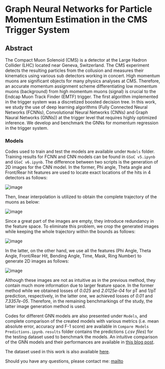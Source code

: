 # Graph Neural Networks for Particle Momentum Estimation in the CMS Trigger System

## Abstract

The Compact Muon Solenoid (CMS) is a detector at the Large Hadron Collider (LHC) located near Geneva, Switzerland. The CMS experiment detects the resulting particles from the collusion and measures their kinematics using various sub detectors working in concert. High momentum muons are significant objects for many physics analyses at CMS. Therefore, an accurate momentum assignment scheme differentiating low momentum muons (background) from high momentum muons (signal) is crucial to the Endcap Muon Track Finder (EMTF) trigger. The first algorithm implemented in the trigger system was a discretized boosted decision tree. In this work, we study the use of deep learning algorithms (Fully Connected Neural Networks (FCNNs), Convolutional Neural Networks (CNNs) and Graph Naural Networks (GNNs)) at the trigger level that requires highly optimized inference. We develop and benchmark the GNNs for momentum regression in the trigger system.

### Models ###

Codes used to train and test the models are available under `Models` folder. Training results for FCNN and CNN models can be found in `GSoC v5.ipynb` and `GSoC v6.ipynb`. The difference between two scripts is the generation of 2D images for the CNN model. In the former, Phi angle, Theta angle and Front/Rear hit features are used to locate exact locations of the hits in 4 detectors as follows:

![image](https://user-images.githubusercontent.com/66868163/129752327-1932b0eb-bda7-4c04-9c5f-26b303fb0d23.png)

Then, linear interpolation is utilized to obtain the complete trajectory of the muons as below:

![image](https://user-images.githubusercontent.com/66868163/129753031-08faa3c3-8ac5-48a9-8a5e-316a4bada7b4.png)

Since a great part of the images are empty, they introduce redundancy in the feature space. To eliminate this problem, we crop the generated images while keeping the whole trajectory within the bounds as follows:

![image](https://user-images.githubusercontent.com/66868163/129753693-1d1e6a3d-0358-4b7b-a2b6-f22c9ef3be33.png)

In the latter, on the other hand, we use all the features (Phi Angle, Theta Angle, Front/Rear Hit, Bending Angle, Time, Mask, Ring Number) to generate 2D images as follows:

![image](https://user-images.githubusercontent.com/66868163/129754653-7524b185-c406-4e52-8b24-84ba047ce5a6.png)

Although these images are not as intuitive as in the previous method, they contain much more information due to larger feature space. In the former method while we obtained losses of *0.025* and *2.0125e-04* for pT and 1/pT prediction, respectively, in the latter one, we achieved losses of *0.01* and *7.3357e-05*. Therefore, in the remaining benchmarkings of the study, the latter image generation method is used.

Codes for different GNN models are also presented under `Models`, and complete comparison of the created models with various metrics (i.e. mean absolute error, accuracy and F-1 score) are available in `Compare Models Predictions.ipynb`. `results` folder contains the predictions (*.csv files*) for the testing dataset used to benchmark the models. An intuitive comparison of the GNN models and their performances are available in [this blog post](https://medium.com/@emre.kurt.96/gsoc-2021-graph-neural-networks-for-particle-momentum-estimation-in-the-cms-trigger-system-2216e4e4d005).

The dataset used in this work is also available [here](https://www.kaggle.com/ekurtoglu/cms-dataset).

Should you have any questions, please contact me: [mailto](mailto:ekurtoglu@crimson.ua.edu)
